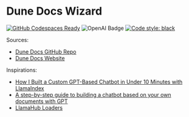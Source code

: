 # Dune Docs Wizard

[![GitHub Codespaces Ready](https://img.shields.io/badge/GitHub%20Codespaces-Ready-green)](https://github.com/features/codespaces)
![OpenAI Badge](https://img.shields.io/badge/Powered%20by-OpenAI-1B6AC6.svg)
[![Code style: black](https://img.shields.io/badge/Code%20style-black-000000.svg)](https://github.com/psf/black)


Sources:
* [Dune Docs GitHub Repo](https://github.com/duneanalytics/docs)
* [Dune Docs Website](https://dune.com/docs/)

Inspirations:
* [How I Built a Custom GPT-Based Chatbot in Under 10 Minutes with LlamaIndex](https://towardsdatascience.com/how-i-built-a-custom-gpt-based-chatbot-in-under-10-minutes-with-llamaindex-2102f0173420)
* [A step-by-step guide to building a chatbot based on your own documents with GPT](https://bootcamp.uxdesign.cc/a-step-by-step-guide-to-building-a-chatbot-based-on-your-own-documents-with-gpt-2d550534eea5)
* [LlamaHub Loaders](https://llama-hub-ui.vercel.app/)